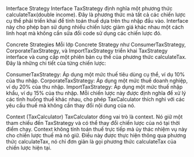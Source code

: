 Interface Strategy
Interface TaxStrategy định nghĩa một phương thức calculateTax(double income). Đây là phương thức mà tất cả các chiến lược cụ thể phải triển khai để tính toán thuế dựa trên thu nhập đầu vào. Interface này cho phép bạn sử dụng nhiều chiến lược giảm giá khác nhau một cách linh hoạt mà không cần sửa đổi code sử dụng các chiến lược đó.

Concrete Strategies
Mỗi lớp Concrete Strategy như ConsumerTaxStrategy, CorporateTaxStrategy, và ImportTaxStrategy triển khai TaxStrategy interface và cung cấp một phiên bản cụ thể của phương thức calculateTax. Đây là những chi tiết của từng chiến lược:

ConsumerTaxStrategy: Áp dụng một mức thuế tiêu dùng cụ thể, ví dụ 10% của thu nhập.
CorporateTaxStrategy: Áp dụng một mức thuế doanh nghiệp, ví dụ 20% của thu nhập.
ImportTaxStrategy: Áp dụng một mức thuế nhập khẩu, ví dụ 15% của thu nhập.
Mỗi chiến lược này được định nghĩa để xử lý các tình huống thuế khác nhau, cho phép TaxCalculator thích nghi với các yêu cầu thuế mà không cần thay đổi nội dung của nó.

Context (TaxCalculator)
TaxCalculator đóng vai trò là context. Nó giữ một tham chiếu đến TaxStrategy và có thể thay đổi chiến lược của nó tại thời điểm chạy. Context không tính toán thuế trực tiếp mà ủy thác nhiệm vụ này cho chiến lược thuế mà nó giữ. Điều này được thực hiện thông qua phương thức calculateTax, nó chỉ đơn giản là gọi phương thức calculateTax của chiến lược hiện tại.